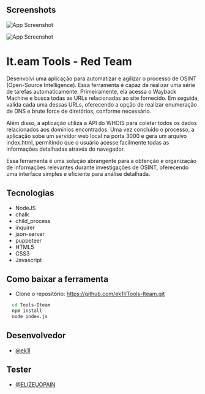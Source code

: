 ## Screenshots

![App Screenshot](https://i.imgur.com/UuTS6Tl.png)

![App Screenshot](https://i.imgur.com/hgtNPS9.png)

# It.eam Tools - Red Team

Desenvolvi uma aplicação para automatizar e agilizar o processo de OSINT (Open-Source Intelligence). Essa ferramenta é capaz de realizar uma série de tarefas automaticamente. Primeiramente, ela acessa o Wayback Machine e busca todas as URLs relacionadas ao site fornecido. Em seguida, valida cada uma dessas URLs, oferecendo a opção de realizar enumeração de DNS e brute force de diretórios, conforme necessário.

Além disso, a aplicação utiliza a API do WHOIS para coletar todos os dados relacionados aos domínios encontrados. Uma vez concluído o processo, a aplicação sobe um servidor web local na porta 3000 e gera um arquivo index.html, permitindo que o usuário acesse facilmente todas as informações detalhadas através do navegador.

Essa ferramenta é uma solução abrangente para a obtenção e organização de informações relevantes durante investigações de OSINT, oferecendo uma interface simples e eficiente para análise detalhada.

## Tecnologias

- NodeJS
- chalk
- child_process
- inquirer
- json-server
- puppeteer
- HTML5
- CSS3
- Javascript

## Como baixar a ferramenta

- Clone o repositório: https://github.com/ek1l/Tools-Iteam.git

```bash
  cd Tools-Iteam
  npm install
  node index.js
```

## Desenvolvedor

- [@ek1l](https://www.github.com/ek1l)

## Tester

- [@ELIZEUOPAIN](https://github.com/ELIZEUOPAIN)

